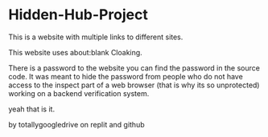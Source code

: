 # Hidden-Hub-Project

This is a website with multiple links to different sites.

This website uses about:blank Cloaking.


There is a password to the website
you can find the password in the source code.
It was meant to hide the password from people who do not have access to the inspect part of a web browser (that is why its so unprotected)
working on a backend verification system.

yeah that is it.

<for github>

by totallygoogledrive on replit and github
<by totallygoogledrive on replit and github>
